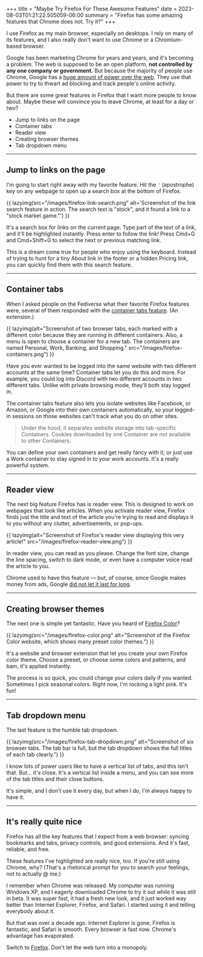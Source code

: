 +++
title = "Maybe Try Firefox For These Awesome Features"
date = 2023-08-03T01:21:22.505059-06:00
summary = "Firefox has some amazing features that Chrome does not. Try it?"
+++

I use Firefox as my main browser,
especially on desktops.
I rely on many of its features,
and I also really don't want to use Chrome
or a Chromium-based browser.

Google has been marketing Chrome for years and years,
and it's becoming a problem.
The web is supposed to be an open platform,
**not controlled by any one company or government.**
But because the majority of people use Chrome,
Google has a [huge amount of power over the web][global-stats].
They use that power to
try to thwart ad blocking and
track people's online activity.

[global-stats]: https://gs.statcounter.com/

But there are some great features in Firefox
that I want more people to know about.
Maybe these will convince you to leave Chrome,
at least for a day or two? 

- Jump to links on the page
- Container tabs
- Reader view
- Creating browser themes
- Tab dropdown menu

-----

## Jump to links on the page

I'm going to start right away with my favorite feature.
Hit the `'` (apostrophe) key on any webpage
to open up a search box at the bottom of Firefox.

{{ lazyimg(src="/images/firefox-link-search.png" alt='Screenshot of the link search feature in action. The search text is "stock", and it found a link to a "stock market game."') }}

It's a search box for links on the current page.
Type part of the text of a link,
and it'll be highlighted instantly.
Press enter to follow the link!
Press Cmd+G and Cmd+Shift+G to select the next or previous matching link.

This is a dream come true for people who enjoy using the keyboard.
Instead of trying to hunt for
a tiny About link in the footer or a hidden Pricing link,
you can quickly find them with this search feature.

-----

## Container tabs

When I asked people on the Fediverse what their favorite Firefox features were,
several of them responded with the [container tabs feature][addon]. (An extension.)

[addon]: https://addons.mozilla.org/en-US/firefox/addon/multi-account-containers/

{{ lazyimg(alt="Screenshot of two browser tabs, each marked with a different color because they are running in different containers. Also, a menu is open to choose a container for a new tab. The containers are named Personal, Work, Banking, and Shopping." src="/images/firefox-containers.png") }}

Have you ever wanted to be logged into the same website
with two different accounts at the same time?
Container tabs let you do this and more.
For example, you could log into Discord
with two different accounts in two different tabs.
Unlike with private browsing mode, they'll both stay logged in.

The container tabs feature also lets you isolate websites
like Facebook, or Amazon, or Google into their own containers automatically,
so your logged-in sessions on those websites
can't track what you do on other sites.

> Under the hood, it separates website storage into tab-specific Containers.
> Cookies downloaded by one Container are not available to other Containers.

You can define your own containers and get really fancy with it,
or just use a Work container to stay signed in to your work accounts.
It's a really powerful system.

-----

## Reader view

The next big feature Firefox has is reader view.
This is designed to work on webpages that look like articles.
When you activate reader view, Firefox finds just the title and text of the article you're trying to read
and displays it to you without any clutter, advertisements, or pop-ups.

{{ lazyimg(alt="Screenshot of Firefox's reader view displaying this very article!" src="/images/firefox-reader-view.png") }}

In reader view, you can read as you please.
Change the font size, change the line spacing, switch to dark mode,
or even have a computer voice read the article to you.

Chrome used to have this feature — but, of course, since Google makes money from ads,
Google [did not let it last for long][chrome-reader].

[chrome-reader]: https://www.howtogeek.com/895596/google-chromes-reader-mode-has-been-quietly-removed/

-----

## Creating browser themes

The next one is simple yet fantastic. Have you heard of [Firefox Color]?

[Firefox Color]: https://color.firefox.com/

{{ lazyimg(src="/images/firefox-color.png" alt="Screenshot of the Firefox Color website, which shows many preset color themes.") }}

It's a website and browser extension that let you create your own Firefox color theme.
Choose a preset, or choose some colors and patterns, and bam,
it's applied instantly.

The process is so quick, you could change your colors daily if you wanted.
Sometimes I pick seasonal colors. Right now, I'm rocking a light pink. It's fun!

-----

## Tab dropdown menu

The last feature is the humble tab dropdown.

{{ lazyimg(src="/images/firefox-tab-dropdown.png" alt="Screenshot of six browser tabs. The tab bar is full, but the tab dropdown shows the full titles of each tab clearly.") }}

I know lots of power users like to have a vertical list of tabs,
and this isn't that. But... it's close.
It's a vertical list inside a menu,
and you can see more of the tab titles
and their close buttons.

It's simple, and I don't use it every day, but when I do, I'm always happy to have it.

-----

## It's really quite nice

Firefox has all the key features that I expect from a web browser:
syncing bookmarks and tabs, privacy controls, and good extensions.
And it's fast, reliable, and free.

These features I've highlighted are really nice, too.
If you're still using Chrome, why?
(That's a rhetorical prompt for you to search your feelings, not to actually @ me.)

I remember when Chrome was released.
My computer was running Windows XP,
and I eagerly downloaded Chrome to try it out while it was still in beta.
It was super fast, it had a fresh new look, and it just worked way better than
Internet Explorer, Firefox, and Safari.
I started using it and telling everybody about it.

But that was over a decade ago.
Internet Explorer is gone, Firefox is fantastic, and Safari is smooth.
Every browser is fast now.
Chrome's advantage has evaporated.

Switch to [Firefox][firefox-homepage]. Don't let the web turn into a monopoly.

[firefox-homepage]: https://www.mozilla.org/en-US/firefox/

